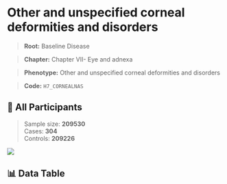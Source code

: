 # Other and unspecified corneal deformities and disorders

> **Root:** Baseline Disease  

> **Chapter:** Chapter VII- Eye and adnexa  

> **Phenotype:** Other and unspecified corneal deformities and disorders  

> **Code:** `H7_CORNEALNAS`

## 🧪 All Participants  
> Sample size: **209530**  
> Cases: **304**  
> Controls: **209226**
<img src="/Sensitive/Figures/ALL/Incidence/H7_CORNEALNAS.png"/>

## 📊 Data Table
<CsvTableMRF src="/Sensitive/Data/ALL/Incidence/COX_H7_CORNEALNAS.csv"/>

